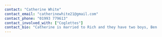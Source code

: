 ```yaml
---
contact: "Catherine White"
contact_email: "catherinewhite21@gmail.com"
contact_phone: "01993 779613"
contact_involved_with: ["Coglettes"]
contact_bio: "Catherine is married to Rich and they have two boys, Ben and Joshua. "
---
```

